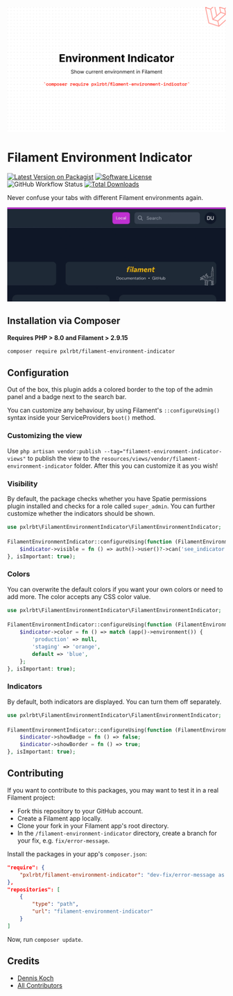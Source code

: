 ![header](./.github/resources/header.png)


# Filament Environment Indicator

[![Latest Version on Packagist](https://img.shields.io/packagist/v/pxlrbt/filament-environment-indicator.svg?include_prereleases)](https://packagist.org/packages/pxlrbt/filament-environment-indicator)
[![Software License](https://img.shields.io/badge/license-MIT-brightgreen.svg)](LICENSE.md)
![GitHub Workflow Status](https://img.shields.io/github/actions/workflow/status/pxlrbt/filament-environment-indicator/code-style.yml?branch=main&label=Code%20style&style=flat-square)
[![Total Downloads](https://img.shields.io/packagist/dt/pxlrbt/filament-environment-indicator.svg)](https://packagist.org/packages/pxlrbt/filament-environment-indicator)

Never confuse your tabs with different Filament environments again.

![Screenshot](./.github/resources/preview.gif)

## Installation via Composer

**Requires PHP > 8.0 and Filament > 2.9.15**

```bash
composer require pxlrbt/filament-environment-indicator
```

## Configuration

Out of the box, this plugin adds a colored border to the top of the admin panel and a badge next to the search bar.


You can customize any behaviour, by using Filament's `::configureUsing()` syntax inside your ServiceProviders `boot()` method.

### Customizing the view
Use `php artisan vendor:publish --tag="filament-environment-indicator-views"` to publish the view to the `resources/views/vendor/filament-environment-indicator` folder. After this you can customize it as you wish!

### Visibility

By default, the package checks whether you have Spatie permissions plugin installed and checks for a role called `super_admin`. You can further customize whether the indicators should be shown.

```php
use pxlrbt\FilamentEnvironmentIndicator\FilamentEnvironmentIndicator;

FilamentEnvironmentIndicator::configureUsing(function (FilamentEnvironmentIndicator $indicator) {
    $indicator->visible = fn () => auth()->user()?->can('see_indicator');
}, isImportant: true);
```

### Colors

You can overwrite the default colors if you want your own colors or need to add more. The color accepts any CSS color value.

```php
use pxlrbt\FilamentEnvironmentIndicator\FilamentEnvironmentIndicator;

FilamentEnvironmentIndicator::configureUsing(function (FilamentEnvironmentIndicator $indicator) {
    $indicator->color = fn () => match (app()->environment()) {
        'production' => null,
        'staging' => 'orange',
        default => 'blue',
    };
}, isImportant: true);
```

### Indicators

By default, both indicators are displayed. You can turn them off separately.

```php
use pxlrbt\FilamentEnvironmentIndicator\FilamentEnvironmentIndicator;

FilamentEnvironmentIndicator::configureUsing(function (FilamentEnvironmentIndicator $indicator) {
    $indicator->showBadge = fn () => false;
    $indicator->showBorder = fn () => true;
}, isImportant: true);
```

## Contributing

If you want to contribute to this packages, you may want to test it in a real Filament project:

- Fork this repository to your GitHub account.
- Create a Filament app locally.
- Clone your fork in your Filament app's root directory.
- In the `/filament-environment-indicator` directory, create a branch for your fix, e.g. `fix/error-message`.

Install the packages in your app's `composer.json`:

```json
"require": {
    "pxlrbt/filament-environment-indicator": "dev-fix/error-message as main-dev",
},
"repositories": [
    {
        "type": "path",
        "url": "filament-environment-indicator"
    }
]
```

Now, run `composer update`.

## Credits
- [Dennis Koch](https://github.com/pxlrbt)
- [All Contributors](../../contributors)
